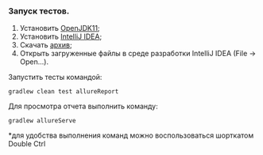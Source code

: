 ### Запуск тестов.
1. Установить [OpenJDK11](https://adoptopenjdk.net/);
2. Установить [IntelliJ IDEA](https://www.jetbrains.com/idea/download/);
3. Скачать [архив](https://github.com/mkovarsky/LoginFormTest/archive/master.zip);
4. Открыть загруженные файлы в среде разработки IntelliJ IDEA (File -> Open...).

Запустить тесты командой:
```
gradlew clean test allureReport 
```
    
Для просмотра отчета выполнить команду:
```
gradlew allureServe
```
    
*для удобства выполнения команд можно воспользоваться шорткатом Double Ctrl
